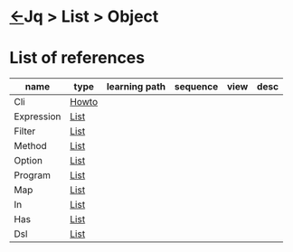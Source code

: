<head><link rel="stylesheet" href="../../../md.css"/><script src="../../../md.js"></script></head>

[//]: #(Reference)
[Repo_Readme]:     ../README.md
[Cli_Howto]:       ../Howto/cli_howto.md


# [&larr;][Repo_Readme]Jq > List > Object
# List of references
|name|type|learning path|sequence|view|desc|
|-|-|-|-|-|-|
|Cli|[Howto][Cli_Howto]|
|Expression|[List](.)|
|Filter|[List](.)
|Method|[List](.)
|Option|[List](.)
|Program|[List](.)
|Map|[List](.)
|In|[List](.)
|Has|[List](.)
|Dsl|[List](.)
<br>


